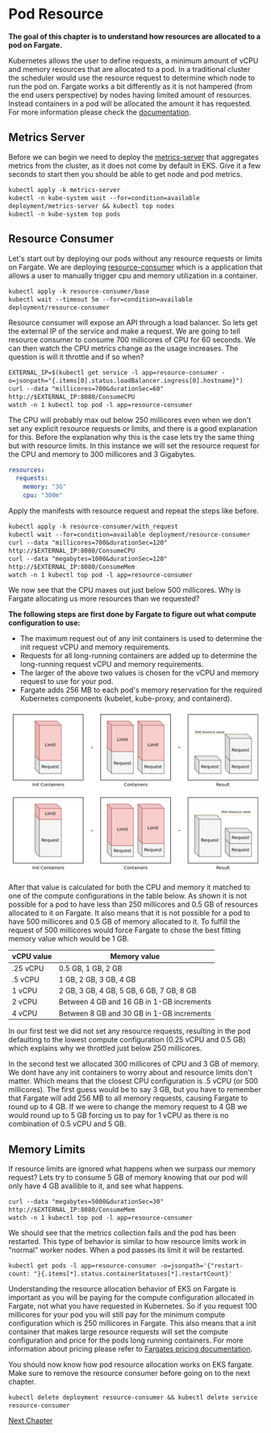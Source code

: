 # Pod Resource
**The goal of this chapter is to understand how resources are allocated to a pod on Fargate.**

Kubernetes allows the user to define requests, a minimum amount of vCPU and memory resources that are allocated to a pod. In a traditional cluster the scheduler would use the resource request to determine which node to run the pod on. Fargate works a bit differently as it is not hampered (from the end users perspective) by nodes having limited amount of resources. Instead containers in a pod will be allocated the amount it has requested. For more information please check the [documentation](https://docs.aws.amazon.com/eks/latest/userguide/fargate-pod-configuration.html).

## Metrics Server
Before we can begin we need to deploy the [metrics-server](https://github.com/kubernetes-sigs/metrics-server) that aggregates metrics from the cluster, as it does not come by default in EKS. Give it a few seconds to start then you should be able to get node and pod metrics.
```shell
kubectl apply -k metrics-server
kubectl -n kube-system wait --for=condition=available deployment/metrics-server && kubectl top nodes
kubectl -n kube-system top pods
```

## Resource Consumer
Let's start out by deploying our pods without any resource requests or limits on Fargate. We are deploying [resource-consumer](https://github.com/kubernetes/kubernetes/tree/master/test/images/resource-consumer) which is a application that allows a user to manually trigger cpu and memory utilization in a container.
```shell
kubectl apply -k resource-consumer/base
kubectl wait --timeout 5m --for=condition=available deployment/resource-consumer
```

Resource consumer will expose an API through a load balancer. So lets get the external IP of the service and make a request. We are going to tell resource consumer to consume 700 millicores of CPU for 60 seconds. We can then watch the CPU metrics change as the usage increases. The question is will it throttle and if so when?
```shell
EXTERNAL_IP=$(kubectl get service -l app=resource-consumer -o=jsonpath="{.items[0].status.loadBalancer.ingress[0].hostname}")
curl --data "millicores=700&durationSec=60" http://$EXTERNAL_IP:8080/ConsumeCPU
watch -n 1 kubectl top pod -l app=resource-consumer
```

The CPU will probably max out below 250 millicores even when we don't set any explicit resource requests or limits, and there is a good explanation for this. Before the explanation why this is the case lets try the same thing but with resource limits. In this instance we will set the resource request for the CPU and memory to 300 millicores and 3 Gigabytes.
```yaml
resources:
  requests:
    memory: "3G"
    cpu: "300m"
```

Apply the manifests with resource request and repeat the steps like before.
```shell
kubectl apply -k resource-consumer/with_request
kubectl wait --for=condition=available deployment/resource-consumer
curl --data "millicores=700&durationSec=120" http://$EXTERNAL_IP:8080/ConsumeCPU
curl --data "megabytes=1000&durationSec=120" http://$EXTERNAL_IP:8080/ConsumeMem
watch -n 1 kubectl top pod -l app=resource-consumer
```

We now see that the CPU maxes out just below 500 millicores. Why is Fargate allocating us more resources than we requested?

**The following steps are first done by Fargate to figure out what compute configuration to use:**
* The maximum request out of any init containers is used to determine the init request vCPU and memory requirements.
* Requests for all long-running containers are added up to determine the long-running request vCPU and memory requirements.
* The larger of the above two values is chosen for the vCPU and memory request to use for your pod.
* Fargate adds 256 MB to each pod's memory reservation for the required Kubernetes components (kubelet, kube-proxy, and containerd).

![resource logic](../assets/resource-logic.png)

After that value is calculated for both the CPU and memory it matched to one of the compute configurations in the table below. As shown it is not possible for a pod to have less than 250 millicores and 0.5 GB of resources allocated to it on Fargate. It also means that it is not possible for a pod to have 500 millicores and 0.5 GB of memory allocated to it. To fulfill the request of 500 millicores would force Fargate to chose the best fitting memory value which would be 1 GB.

| vCPU value | Memory value |
| --- | --- |
| .25 vCPU | 0.5 GB, 1 GB, 2 GB |
| .5 vCPU | 1 GB, 2 GB, 3 GB, 4 GB |
| 1 vCPU | 2 GB, 3 GB, 4 GB, 5 GB, 6 GB, 7 GB, 8 GB |
| 2 vCPU | Between 4 GB and 16 GB in 1-GB increments |
| 4 vCPU | Between 8 GB and 30 GB in 1-GB increments |

In our first test we did not set any resource requests, resulting in the pod defaulting to the lowest compute configuration (0.25 vCPU and 0.5 GB) which explains why we throttled just below 250 millicores.

In the second test we allocated 300 millicores of CPU and 3 GB of memory. We dont have any init containers to worry about and resource limits don't matter. Which means that the closest CPU configuration is .5 vCPU (or 500 millicores). The first guess would be to say 3 GB, but you have to remember that Fargate will add 256 MB to all memory requests, causing Fargate to round up to 4 GB. If we were to change the memory request to 4 GB we would round up to 5 GB forcing us to pay for 1 vCPU as there is no combination of 0.5 vCPU and 5 GB.

## Memory Limits
If resource limits are ignored what happens when we surpass our memory request? Lets try to consume 5 GB of memory knowing that our pod will only have 4 GB availible to it, and see what happens.
```shell
curl --data "megabytes=5000&durationSec=30" http://$EXTERNAL_IP:8080/ConsumeMem
watch -n 1 kubectl top pod -l app=resource-consumer
```

We should see that the metrics collection fails and the pod has been restarted. This type of behavior is similar to how resource limits work in "normal" worker nodes. When a pod passes its limit it will be restarted.
```shell
kubectl get pods -l app=resource-consumer -o=jsonpath='{"restart-count: "}{.items[*].status.containerStatuses[*].restartCount}'
```

Understanding the resource allocation behavior of EKS on Fargate is important as you will be paying for the compute configuration allocated in Fargate, not what you have requested in Kubernetes. So if you request 100 millicores for your pod you will still pay for the minimum compute configuration which is 250 millicores in Fargate. This also means that a init container that makes large resource requests will set the compute configuration and price for the pods long running containers. For more information about pricing please refer to [Fargates pricing documentation](https://aws.amazon.com/fargate/pricing/).

You should now know how pod resource allocation works on EKS fargate. Make sure to remove the resource consumer before going on to the next chapter.
```shell
kubectl delete deployment resource-consumer && kubectl delete service resource-consumer
```

[Next Chapter](..5_autoscaling)

